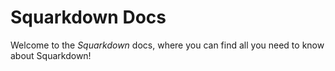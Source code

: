 # Squarkdown Docs
<!-- #SQUARK live!
| dest = docs
-->

Welcome to the *Squarkdown* docs, where you can find all you need to know about Squarkdown!
